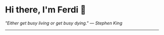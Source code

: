 <h1>Hi there, I'm Ferdi 👋</h1>

<p><em>
  "Either get busy living or get busy dying." — Stephen King
</em></p>

---
